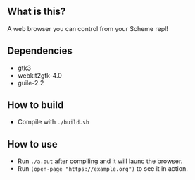 ## What is this?

A web browser you can control from your Scheme repl!

## Dependencies
* gtk3
* webkit2gtk-4.0
* guile-2.2

## How to build
* Compile with `./build.sh`

## How to use
* Run `./a.out` after compiling and it will launc the browser.
* Run `(open-page "https://example.org")` to see it in action.
